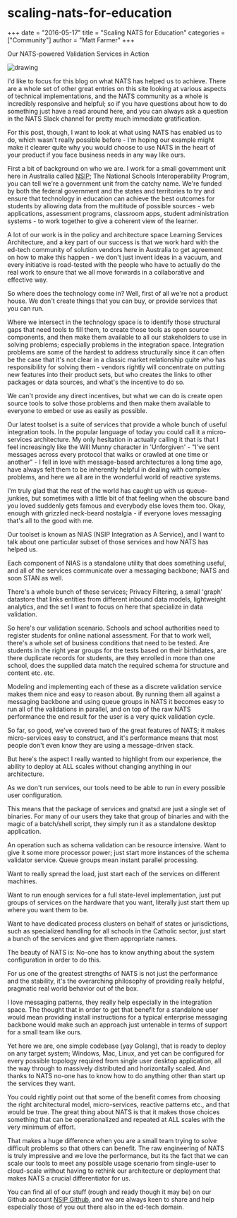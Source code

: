 # scaling-nats-for-education

+++ date = "2016-05-17" title = "Scaling NATS for Education" categories = \["Community"\] author = "Matt Farmer" +++

Our NATS-powered Validation Services in Action

![drawing](https://github.com/nats-io/nats-site/tree/c42c46a7c6b8669e66e28419887d2f8dd29aa502/img/blog/nias-nats-screenshot.png)

I'd like to focus for this blog on what NATS has helped us to achieve. There are a whole set of other great entries on this site looking at various aspects of technical implementations, and the NATS community as a whole is incredibly responsive and helpful; so if you have questions about how to do something just have a read around here, and you can always ask a question in the NATS Slack channel for pretty much immediate gratification.

For this post, though, I want to look at what using NATS has enabled us to do, which wasn't really possible before - I'm hoping our example might make it clearer quite why you would choose to use NATS in the heart of your product if you face business needs in any way like ours.

First a bit of background on who we are. I work for a small government unit here in Australia called [NSIP](http://www.nsip.edu.au); The National Schools Interoperability Program, you can tell we're a government unit from the catchy name. We're funded by both the federal government and the states and territories to try and ensure that technology in education can achieve the best outcomes for students by allowing data from the multitude of possible sources - web applications, assessment programs, classroom apps, student administration systems - to work together to give a coherent view of the learner.

A lot of our work is in the policy and architecture space Learning Services Architecture, and a key part of our success is that we work hard with the ed-tech community of solution vendors here in Australia to get agreement on how to make this happen - we don't just invent ideas in a vacuum, and every initiative is road-tested with the people who have to actually do the real work to ensure that we all move forwards in a collaborative and effective way.

So where does the technology come in? Well, first of all we're not a product house. We don't create things that you can buy, or provide services that you can run.

Where we intersect in the technology space is to identify those structural gaps that need tools to fill them, to create those tools as open source components, and then make them available to all our stakeholders to use in solving problems; especially problems in the integration space. Integration problems are some of the hardest to address structurally since it can often be the case that it's not clear in a classic market relationship quite who has responsibility for solving them - vendors rightly will concentrate on putting new features into their product sets, but who creates the links to other packages or data sources, and what's the incentive to do so.

We can't provide any direct incentives, but what we can do is create open source tools to solve those problems and then make them available to everyone to embed or use as easily as possible.

Our latest toolset is a suite of services that provide a whole bunch of useful integration tools. In the popular language of today you could call it a micro-services architecture. My only hesitation in actually calling it that is that I feel increasingly like the Will Munny character in 'Unforgiven' - "I've sent messages across every protocol that walks or crawled at one time or another" - I fell in love with message-based architectures a long time ago, have always felt them to be inherently helpful in dealing with complex problems, and here we all are in the wonderful world of reactive systems.

I'm truly glad that the rest of the world has caught up with us queue-junkies, but sometimes with a little bit of that feeling when the obscure band you loved suddenly gets famous and everybody else loves them too. Okay, enough with grizzled neck-beard nostalgia - if everyone loves messaging that's all to the good with me.

Our toolset is known as NIAS \(NSIP Integration as A Service\), and I want to talk about one particular subset of those services and how NATS has helped us.

Each component of NIAS is a standalone utility that does something useful, and all of the services communicate over a messaging backbone; NATS and soon STAN as well.

There's a whole bunch of these services; Privacy Filtering, a small 'graph' datastore that links entities from different inbound data models, lightweight analytics, and the set I want to focus on here that specialize in data validation.

So here's our validation scenario. Schools and school authorities need to register students for online national assessment. For that to work well, there's a whole set of business conditions that need to be tested. Are students in the right year groups for the tests based on their birthdates, are there duplicate records for students, are they enrolled in more than one school, does the supplied data match the required schema for structure and content etc. etc.

Modeling and implementing each of these as a discrete validation service makes them nice and easy to reason about. By running them all against a messaging backbone and using queue groups in NATS it becomes easy to run all of the validations in parallel, and on top of the raw NATS performance the end result for the user is a very quick validation cycle.

So far, so good, we've covered two of the great features of NATS; it makes micro-services easy to construct, and it's performance means that most people don't even know they are using a message-driven stack.

But here's the aspect I really wanted to highlight from our experience, the ability to deploy at ALL scales without changing anything in our architecture.

As we don't run services, our tools need to be able to run in every possible user configuration.

This means that the package of services and gnatsd are just a single set of binaries. For many of our users they take that group of binaries and with the magic of a batch/shell script, they simply run it as a standalone desktop application.

An operation such as schema validation can be resource intensive. Want to give it some more processor power; just start more instances of the schema validator service. Queue groups mean instant parallel processing.

Want to really spread the load, just start each of the services on different machines.

Want to run enough services for a full state-level implementation, just put groups of services on the hardware that you want, literally just start them up where you want them to be.

Want to have dedicated process clusters on behalf of states or jurisdictions, such as specialized handling for all schools in the Catholic sector, just start a bunch of the services and give them appropriate names.

The beauty of NATS is: No-one has to know anything about the system configuration in order to do this.

For us one of the greatest strengths of NATS is not just the performance and the stability, it's the overarching philosophy of providing really helpful, pragmatic real world behavior out of the box.

I love messaging patterns, they really help especially in the integration space. The thought that in order to get that benefit for a standalone user would mean providing install instructions for a typical enterprise messaging backbone would make such an approach just untenable in terms of support for a small team like ours.

Yet here we are, one simple codebase \(yay Golang\), that is ready to deploy on any target system; Windows, Mac, Linux, and yet can be configured for every possible topology required from single user desktop application, all the way through to massively distributed and horizontally scaled. And thanks to NATS no-one has to know how to do anything other than start up the services they want.

You could rightly point out that some of the benefit comes from choosing the right architectural model, micro-services, reactive patterns etc., and that would be true. The great thing about NATS is that it makes those choices something that can be operationalized and repeated at ALL scales with the very minimum of effort.

That makes a huge difference when you are a small team trying to solve difficult problems so that others can benefit. The raw engineering of NATS is truly impressive and we love the performance, but its the fact that we can scale our tools to meet any possible usage scenario from single-user to cloud-scale without having to rethink our architecture or deployment that makes NATS a crucial differentiator for us.

You can find all of our stuff \(rough and ready though it may be\) on our Github account [NSIP Github](https://github.com/nsip/), and we are always keen to share and help especially those of you out there also in the ed-tech domain.

